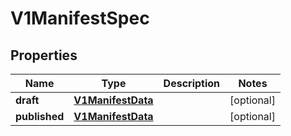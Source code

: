 # V1ManifestSpec

## Properties
Name | Type | Description | Notes
------------ | ------------- | ------------- | -------------
**draft** | [**V1ManifestData**](V1ManifestData.md) |  |  [optional]
**published** | [**V1ManifestData**](V1ManifestData.md) |  |  [optional]
